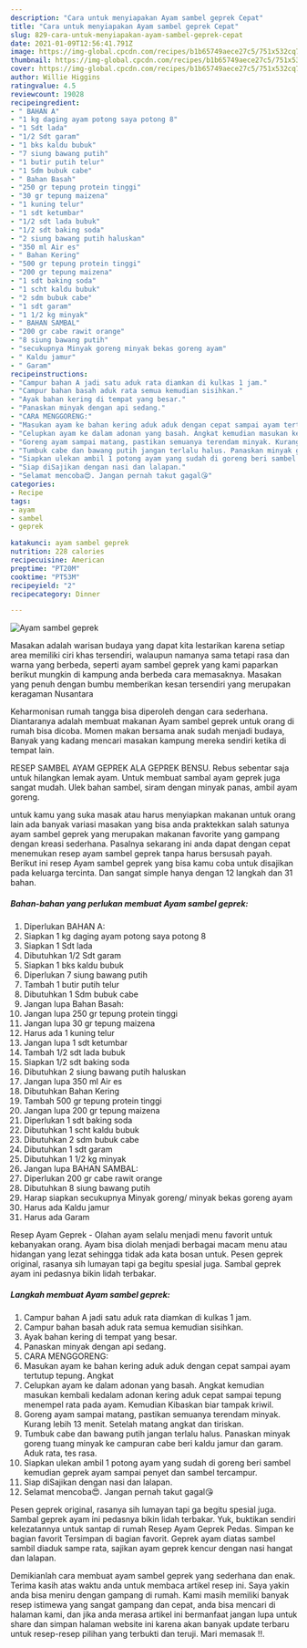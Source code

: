 ```yaml
---
description: "Cara untuk menyiapakan Ayam sambel geprek Cepat"
title: "Cara untuk menyiapakan Ayam sambel geprek Cepat"
slug: 829-cara-untuk-menyiapakan-ayam-sambel-geprek-cepat
date: 2021-01-09T12:56:41.791Z
image: https://img-global.cpcdn.com/recipes/b1b65749aece27c5/751x532cq70/ayam-sambel-geprek-foto-resep-utama.jpg
thumbnail: https://img-global.cpcdn.com/recipes/b1b65749aece27c5/751x532cq70/ayam-sambel-geprek-foto-resep-utama.jpg
cover: https://img-global.cpcdn.com/recipes/b1b65749aece27c5/751x532cq70/ayam-sambel-geprek-foto-resep-utama.jpg
author: Willie Higgins
ratingvalue: 4.5
reviewcount: 19028
recipeingredient:
- " BAHAN A"
- "1 kg daging ayam potong saya potong 8"
- "1 Sdt lada"
- "1/2 Sdt garam"
- "1 bks kaldu bubuk"
- "7 siung bawang putih"
- "1 butir putih telur"
- "1 Sdm bubuk cabe"
- " Bahan Basah"
- "250 gr tepung protein tinggi"
- "30 gr tepung maizena"
- "1 kuning telur"
- "1 sdt ketumbar"
- "1/2 sdt lada bubuk"
- "1/2 sdt baking soda"
- "2 siung bawang putih haluskan"
- "350 ml Air es"
- " Bahan Kering"
- "500 gr tepung protein tinggi"
- "200 gr tepung maizena"
- "1 sdt baking soda"
- "1 scht kaldu bubuk"
- "2 sdm bubuk cabe"
- "1 sdt garam"
- "1 1/2 kg minyak"
- " BAHAN SAMBAL"
- "200 gr cabe rawit orange"
- "8 siung bawang putih"
- "secukupnya Minyak goreng minyak bekas goreng ayam"
- " Kaldu jamur"
- " Garam"
recipeinstructions:
- "Campur bahan A jadi satu aduk rata diamkan di kulkas 1 jam."
- "Campur bahan basah aduk rata semua kemudian sisihkan."
- "Ayak bahan kering di tempat yang besar."
- "Panaskan minyak dengan api sedang."
- "CARA MENGGORENG:"
- "Masukan ayam ke bahan kering aduk aduk dengan cepat sampai ayam tertutup tepung. Angkat"
- "Celupkan ayam ke dalam adonan yang basah. Angkat kemudian masukan kembali kedalam adonan kering aduk cepat sampai tepung menempel rata pada ayam. Kemudian Kibaskan biar tampak kriwil."
- "Goreng ayam sampai matang, pastikan semuanya terendam minyak. Kurang lebih 13 menit. Setelah matang angkat dan tiriskan."
- "Tumbuk cabe dan bawang putih jangan terlalu halus. Panaskan minyak goreng tuang minyak ke campuran cabe beri kaldu jamur dan garam. Aduk rata, tes rasa."
- "Siapkan ulekan ambil 1 potong ayam yang sudah di goreng beri sambel kemudian geprek ayam sampai penyet dan sambel tercampur."
- "Siap diSajikan dengan nasi dan lalapan."
- "Selamat mencoba😍. Jangan pernah takut gagal😘"
categories:
- Recipe
tags:
- ayam
- sambel
- geprek

katakunci: ayam sambel geprek 
nutrition: 228 calories
recipecuisine: American
preptime: "PT20M"
cooktime: "PT53M"
recipeyield: "2"
recipecategory: Dinner

---
```



![Ayam sambel geprek](https://img-global.cpcdn.com/recipes/b1b65749aece27c5/751x532cq70/ayam-sambel-geprek-foto-resep-utama.jpg)

Masakan adalah warisan budaya yang dapat kita lestarikan karena setiap area memiliki ciri khas tersendiri, walaupun namanya sama tetapi rasa dan warna yang berbeda, seperti ayam sambel geprek yang kami paparkan berikut mungkin di kampung anda berbeda cara memasaknya. Masakan yang penuh dengan bumbu memberikan kesan tersendiri yang merupakan keragaman Nusantara

Keharmonisan rumah tangga bisa diperoleh dengan cara sederhana. Diantaranya adalah membuat makanan Ayam sambel geprek untuk orang di rumah bisa dicoba. Momen makan bersama anak sudah menjadi budaya, Banyak yang kadang mencari masakan kampung mereka sendiri ketika di tempat lain.

RESEP SAMBEL AYAM GEPREK ALA GEPREK BENSU. Rebus sebentar saja untuk hilangkan lemak ayam. Untuk membuat sambal ayam geprek juga sangat mudah. Ulek bahan sambel, siram dengan minyak panas, ambil ayam goreng.

untuk kamu yang suka masak atau harus menyiapkan makanan untuk orang lain ada banyak variasi masakan yang bisa anda praktekkan salah satunya ayam sambel geprek yang merupakan makanan favorite yang gampang dengan kreasi sederhana. Pasalnya sekarang ini anda dapat dengan cepat menemukan resep ayam sambel geprek tanpa harus bersusah payah.
Berikut ini resep Ayam sambel geprek yang bisa kamu coba untuk disajikan pada keluarga tercinta. Dan sangat simple hanya dengan 12 langkah dan 31 bahan.


<!--inarticleads1-->

##### Bahan-bahan yang perlukan membuat Ayam sambel geprek:

1. Diperlukan  BAHAN A:
1. Siapkan 1 kg daging ayam potong saya potong 8
1. Siapkan 1 Sdt lada
1. Dibutuhkan 1/2 Sdt garam
1. Siapkan 1 bks kaldu bubuk
1. Diperlukan 7 siung bawang putih
1. Tambah 1 butir putih telur
1. Dibutuhkan 1 Sdm bubuk cabe
1. Jangan lupa  Bahan Basah:
1. Jangan lupa 250 gr tepung protein tinggi
1. Jangan lupa 30 gr tepung maizena
1. Harus ada 1 kuning telur
1. Jangan lupa 1 sdt ketumbar
1. Tambah 1/2 sdt lada bubuk
1. Siapkan 1/2 sdt baking soda
1. Dibutuhkan 2 siung bawang putih haluskan
1. Jangan lupa 350 ml Air es
1. Dibutuhkan  Bahan Kering
1. Tambah 500 gr tepung protein tinggi
1. Jangan lupa 200 gr tepung maizena
1. Diperlukan 1 sdt baking soda
1. Dibutuhkan 1 scht kaldu bubuk
1. Dibutuhkan 2 sdm bubuk cabe
1. Dibutuhkan 1 sdt garam
1. Dibutuhkan 1 1/2 kg minyak
1. Jangan lupa  BAHAN SAMBAL:
1. Diperlukan 200 gr cabe rawit orange
1. Dibutuhkan 8 siung bawang putih
1. Harap siapkan secukupnya Minyak goreng/ minyak bekas goreng ayam
1. Harus ada  Kaldu jamur
1. Harus ada  Garam


Resep Ayam Geprek - Olahan ayam selalu menjadi menu favorit untuk kebanyakan orang. Ayam bisa diolah menjadi berbagai macam menu atau hidangan yang lezat sehingga tidak ada kata bosan untuk. Pesen geprek original, rasanya sih lumayan tapi ga begitu spesial juga. Sambal geprek ayam ini pedasnya bikin lidah terbakar. 

<!--inarticleads2-->

##### Langkah membuat  Ayam sambel geprek:

1. Campur bahan A jadi satu aduk rata diamkan di kulkas 1 jam.
1. Campur bahan basah aduk rata semua kemudian sisihkan.
1. Ayak bahan kering di tempat yang besar.
1. Panaskan minyak dengan api sedang.
1. CARA MENGGORENG:
1. Masukan ayam ke bahan kering aduk aduk dengan cepat sampai ayam tertutup tepung. Angkat
1. Celupkan ayam ke dalam adonan yang basah. Angkat kemudian masukan kembali kedalam adonan kering aduk cepat sampai tepung menempel rata pada ayam. Kemudian Kibaskan biar tampak kriwil.
1. Goreng ayam sampai matang, pastikan semuanya terendam minyak. Kurang lebih 13 menit. Setelah matang angkat dan tiriskan.
1. Tumbuk cabe dan bawang putih jangan terlalu halus. Panaskan minyak goreng tuang minyak ke campuran cabe beri kaldu jamur dan garam. Aduk rata, tes rasa.
1. Siapkan ulekan ambil 1 potong ayam yang sudah di goreng beri sambel kemudian geprek ayam sampai penyet dan sambel tercampur.
1. Siap diSajikan dengan nasi dan lalapan.
1. Selamat mencoba😍. Jangan pernah takut gagal😘


Pesen geprek original, rasanya sih lumayan tapi ga begitu spesial juga. Sambal geprek ayam ini pedasnya bikin lidah terbakar. Yuk, buktikan sendiri kelezatannya untuk santap di rumah Resep Ayam Geprek Pedas. Simpan ke bagian favorit Tersimpan di bagian favorit. Geprek ayam diatas sambel sambil diaduk sampe rata, sajikan ayam geprek kencur dengan nasi hangat dan lalapan. 

Demikianlah cara membuat ayam sambel geprek yang sederhana dan enak. Terima kasih atas waktu anda untuk membaca artikel resep ini. Saya yakin anda bisa meniru dengan gampang di rumah. Kami masih memiliki banyak resep istimewa yang sangat gampang dan cepat, anda bisa mencari di halaman kami, dan jika anda merasa artikel ini bermanfaat jangan lupa untuk share dan simpan halaman website ini karena akan banyak update terbaru untuk resep-resep pilihan yang terbukti dan teruji. Mari memasak !!. 
